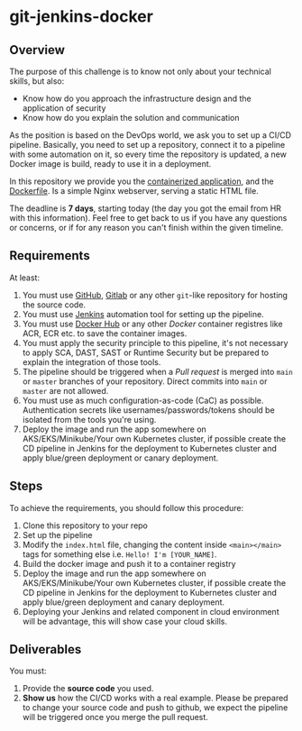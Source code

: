 # git-jenkins-docker


## Overview
The purpose of this challenge is to know not only about your technical skills, but also:

- Know how do you approach the infrastructure design and the application of security
- Know how do you explain the solution and communication

As the position is based on the DevOps world, we ask you to set up a CI/CD pipeline. Basically, you need to set up a repository, connect it to a pipeline with some automation on it, so every time the repository is updated, a new Docker image is build, ready to use it in a deployment.

In this repository we provide you the [containerized application](./app), and the [Dockerfile](./Dockerfile). Is a simple Nginx webserver, serving a static HTML file.

The deadline is **7 days**, starting today (the day you got the email from HR with this information). Feel free to get back to us if you have any questions or concerns, or if for any reason you can't finish within the given timeline.


## Requirements
At least:
1. You must use [GitHub](https://github.com), [Gitlab](https://about.gitlab.com) or any other `git`-like repository for hosting the source code.
2. You must use [Jenkins](https://www.jenkins.io) automation tool for setting up the pipeline.
3. You must use [Docker Hub](https://hub.docker.com) or any other *Docker* container registres like ACR, ECR etc. to save the container images.
4. You must apply the security principle to this pipeline, it's not necessary to apply SCA, DAST, SAST or Runtime Security but be prepared to explain the integration of those tools.
5. The pipeline should be triggered when a *Pull request* is merged into `main` or `master` branches of your repository. Direct commits into `main` or `master` are not allowed.
6. You must use as much configuration-as-code (CaC) as possible. Authentication secrets like usernames/passwords/tokens should be isolated from the tools you're using.
7. Deploy the image and run the app somewhere on AKS/EKS/Minikube/Your own Kubernetes cluster, if possible create the CD pipeline in Jenkins for the deployment to Kubernetes cluster and apply blue/green deployment or canary deployment.

## Steps
To achieve the requirements, you should follow this procedure:
1. Clone this repository to your repo
2. Set up the pipeline
3. Modify the `index.html` file, changing the content inside `<main></main>` tags for something else i.e. `Hello! I'm [YOUR_NAME]`.
4. Build the docker image and push it to a container registry
5. Deploy the image and run the app somewhere on AKS/EKS/Minikube/Your own Kubernetes cluster, if possible create the CD pipeline in Jenkins for the deployment to Kubernetes cluster and apply blue/green deployment and canary deployment.
6. Deploying your Jenkins and related component in cloud environment will be advantage, this will show case your cloud skills.


## Deliverables
You must:
1. Provide the **source code** you used.
2. **Show us** how the CI/CD works with a real example. Please be prepared to change your source code and push to github, we expect the pipeline will be triggered once you merge the pull request.
